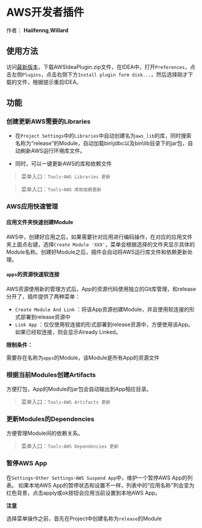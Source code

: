 # AWS开发者插件

作者：
**Haiifenng**,**Willard**

## 使用方法

访问[最新版本](https://github.com/haiifenng/AWSIdeaPlugin/releases/latest/)，下载AWSIdeaPlugin.zip文件，在IDEA中，打开`Preferences`，点击左侧`Plugins`，点击右侧下方`Install plugin form disk...`，然后选择刚才下载的文件，根据提示重启IDEA。

## 功能
### 创建更新AWS需要的Libraries

* 在`Project Settings`中的`Libraries`中自动创建名为`aws_lib`的库，同时搜索名称为“release”的Module，自动加载bin\jdbc以及bin\lib目录下的jar包，自动刷新AWS运行环境库文件。

* 同时，可以一键更新AWS的库和依赖文件

> 菜单入口：`Tools`-`AWS Libraries 更新`

> 菜单入口：`Tools`-`AWS 库和依赖更新`

### AWS应用快速管理

#### 应用文件夹快速创建Module

AWS中，创建好应用之后，如果需要针对应用进行编码操作，在对应的应用文件夹上面点右键，选择`Create Module 'XXX'`，菜单会根据选择的文件夹显示具体的Module名称。创建好Module之后，插件会自动将AWS运行库文件和依赖更新处理。

#### `apps`的资源快速软连接

AWS资源使用新的管理方式后，App的资源代码使用独立的Git库管理，和release分开了，插件提供了两种菜单：
* `Create Module And Link` ：将该App资源创建Module，并且使用软连接的形式部署到release资源中
* `Link App` ：仅仅使用软连接的形式部署到release资源中，方便使用该App。如果已经软连接，则会显示Already Linked。

**限制条件：**

需要存在名称为`apps`的Module，该Module是所有App的资源文件

### 根据当前Modules创建Artifacts

方便打包，App的Module的jar包会自动输出到App相应目录。

> 菜单入口：`Tools`-`AWS Artifacts 更新`

### 更新Modules的Dependencies

方便管理Module间的依赖关系。

>菜单入口：`Tools`-`AWS Dependencies 更新`

### 暂停AWS App

在`Settings`-`Other Settings`-`AWS Suspend App`中，维护一个暂停AWS App的列表。
如果本地AWS App的暂停状态和设置不一样，列表中的“应用名称”列会变为红色背景，点击apply或ok按钮会应用当前设置到本地AWS App。

**注意**

选择菜单操作之前，首先在Project中创建名称为`release`的Module


